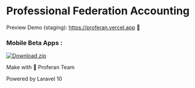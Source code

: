 # Professional Federation Accounting

Preview Demo (staging): https://proferan.vercel.app :rocket:

### Mobile Beta Apps :
<!-- BEGIN LATEST DOWNLOAD BUTTON -->
[![Download zip](https://custom-icon-badges.demolab.com/badge/-Download-blue?style=for-the-badge&logo=download&logoColor=white "Download zip")](https://github.com/Ionichi/proferan/blob/master/Proferan-Mobile-Beta.apk)
<!-- END LATEST DOWNLOAD BUTTON -->

Make with :sparkling_heart: Proferan Team

Powered by Laravel 10
